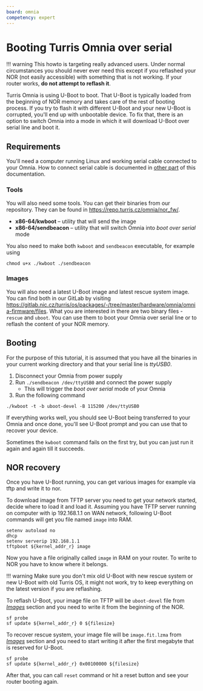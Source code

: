 ```yaml
---
board: omnia
competency: expert
---
```

# Booting Turris Omnia over serial

!!! warning
    This howto is targeting really advanced users. Under normal circumstances
    you should never ever need this except if you reflashed your NOR (not
    easily accessible) with something that is not working. If your router
    works, **do not attempt to reflash it**.

Turris Omnia is using U-Boot to boot. That U-Boot is typically loaded from the
beginning of NOR memory and takes care of the rest of booting process. If you
try to flash it with different U-Boot and your new U-Boot is corrupted, you'll
end up with unbootable device. To fix that, there is an option to switch Omnia
into a mode in which it will download U-Boot over serial line and boot it.

## Requirements

You'll need a computer running Linux and working serial cable connected to your
Omnia. How to connect serial cable is documented in [other part](../serial.md#turris-omnia)
of this documentation.

### Tools

You will also need some tools. You can get their binaries from our repository.
They can be found in <https://repo.turris.cz/omnia/nor_fw/>.

* **x86-64/kwboot** – utility that will send the image
* **x86-64/sendbeacon** – utility that will switch Omnia into _boot over serial_ mode

You also need to make both `kwboot` and `sendbeacon` executable, for example
using
```
chmod u+x ./kwboot ./sendbeacon
```

### Images

You will also need a latest U-Boot image and latest rescue system image. You
can find both in our GitLab by visiting
<https://gitlab.nic.cz/turris/os/packages/-/tree/master/hardware/omnia/omnia-firmware/files>.
What you are interested in there are two binary files - `rescue` and `uboot`.
You can use them to boot your Omnia over serial line or to reflash the content
of your NOR memory.

## Booting

For the purpose of this tutorial, it is assumed that you have all the binaries in
your current working directory and that your serial line is _ttyUSB0_.

1. Disconnect your Omnia from power supply
2. Run `./sendbeacon /dev/ttyUSB0` and connect the power supply
   * This will trigger the _boot over serial_ mode of your Omnia
3. Run the following command

```
./kwboot -t -b uboot-devel -B 115200 /dev/ttyUSB0
```

If everything works well, you should see U-Boot being transferred to your Omnia
and once done, you'll see U-Boot prompt and you can use that to recover your
device.

Sometimes the `kwboot` command fails on the first try, but you can just run it
again and again till it succeeds.

## NOR recovery

Once you have U-Boot running, you can get various images for example via tftp
and write it to nor.

To download image from TFTP server you need to get your network started,
decide where to load it and load it. Assuming you have TFTP server running on
computer with ip 192.168.1.1 on WAN network, following U-Boot commands will get
you file named `image` into RAM.

```
setenv autoload no
dhcp
setenv serverip 192.168.1.1
tftpboot ${kernel_addr_r} image
```

Now you have a file originally called `image` in RAM on your router. To write
to NOR you have to know where it belongs.

!!! warning
    Make sure you don't mix old U-Boot with new rescue system or new U-Boot with
    old Turris OS, it might not work, try to keep everything on the latest
    version if you are reflashing.

To reflash U-Boot, your image file on TFTP will be `uboot-devel` file from
_[Images](#u-boot)_ section and you need to write it from the beginning of the
NOR.

```
sf probe
sf update ${kernel_addr_r} 0 ${filesize}
```

To recover rescue system, your image file will be `image.fit.lzma` from
_[Images](#rescue-image)_ section and you need to start writing it after the first megabyte
that is reserved for U-Boot.

```
sf probe
sf update ${kernel_addr_r} 0x00100000 ${filesize}
```

After that, you can call `reset` command or hit a reset button and see your
router booting again.

